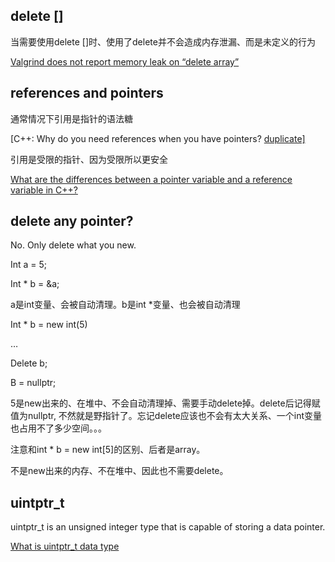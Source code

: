 ## delete []

当需要使用delete []时、使用了delete并不会造成内存泄漏、而是未定义的行为

[Valgrind does not report memory leak on “delete array”](https://stackoverflow.com/questions/10586076/valgrind-does-not-report-memory-leak-on-delete-array)

## references and pointers

通常情况下引用是指针的语法糖

[C++: Why do you need references when you have pointers? [duplicate\]](https://stackoverflow.com/questions/10781661/c-why-do-you-need-references-when-you-have-pointers)

 

引用是受限的指针、因为受限所以更安全

[What are the differences between a pointer variable and a reference variable in C++?](https://stackoverflow.com/questions/57483/what-are-the-differences-between-a-pointer-variable-and-a-reference-variable-in)

## delete any pointer?

No. Only delete what you new.

Int a = 5;

Int * b = &a;

a是int变量、会被自动清理。b是int *变量、也会被自动清理

 

Int * b = new int(5)

…

Delete b;

B = nullptr;

5是new出来的、在堆中、不会自动清理掉、需要手动delete掉。delete后记得赋值为nullptr, 不然就是野指针了。忘记delete应该也不会有太大关系、一个int变量也占用不了多少空间。。。

 

注意和int * b = new int[5]的区别、后者是array。

 

不是new出来的内存、不在堆中、因此也不需要delete。

## uintptr_t

uintptr_t is an unsigned integer type that is capable of storing a data pointer.

 

[What is uintptr_t data type](https://stackoverflow.com/questions/1845482/what-is-uintptr-t-data-type)